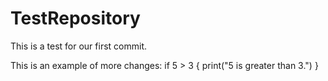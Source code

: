 # TestRepository

This is a test for our first commit.

This is an example of more changes: if 5 > 3 { print("5 is greater than 3.") }
